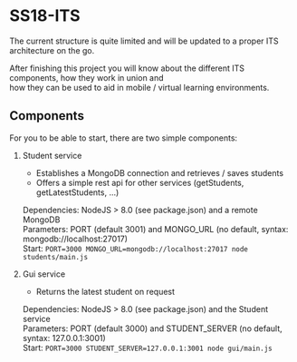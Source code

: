 # SS18-ITS  
  
The current structure is quite limited and will be updated to a proper ITS architecture on the go.  
  
After finishing this project you will know about the different ITS components, how they work in union and  
how they can be used to aid in mobile / virtual learning environments.  
  
## Components  
  
For you to be able to start, there are two simple components:  
  
1. Student service  
   - Establishes a MongoDB connection and retrieves / saves students  
   - Offers a simple rest api for other services (getStudents, getLatestStudents, ...)  
  
    Dependencies: NodeJS > 8.0 (see package.json) and a remote MongoDB  
    Parameters: PORT (default 3001) and MONGO_URL (no default, syntax: mongodb://localhost:27017)  
    Start: `PORT=3000 MONGO_URL=mongodb://localhost:27017 node students/main.js`  
  
2. Gui service  
   - Returns the latest student on request  
  
    Dependencies: NodeJS > 8.0 (see package.json) and the Student service  
    Parameters: PORT (default 3000) and STUDENT_SERVER (no default, syntax: 127.0.0.1:3001)  
    Start: `PORT=3000 STUDENT_SERVER=127.0.0.1:3001 node gui/main.js`
